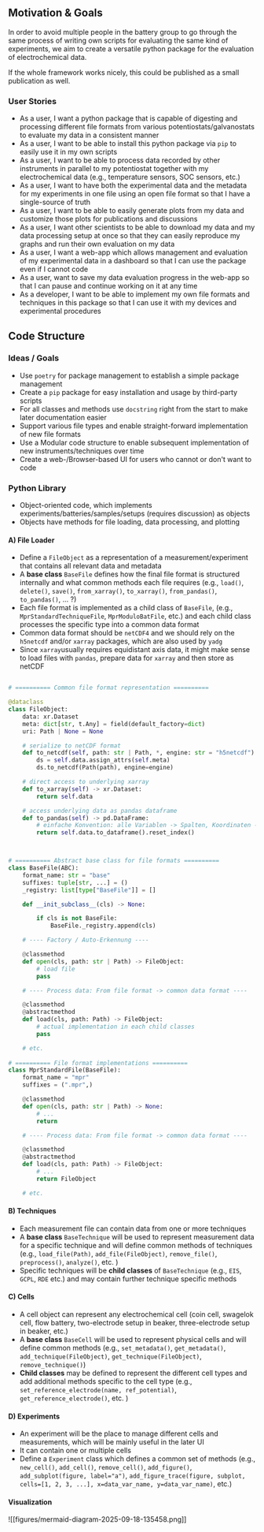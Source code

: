 ## Motivation & Goals

In order to avoid multiple people in the battery group to go through the same process of writing own scripts for evaluating the same kind of experiments, we aim to create a versatile python package for the evaluation of electrochemical data.

If the whole framework works nicely, this could be published as a small publication as well. 

### User Stories

- As a user, I want a python package that is capable of digesting and processing different file formats from various potentiostats/galvanostats to evaluate my data in a consistent manner
- As a user, I want to be able to install this python package via `pip` to easily use it in my own scripts
- As a user, I want to be able to process data recorded by other instruments in parallel to my potentiostat together with my electrochemical data (e.g., temperature sensors, SOC sensors, etc.)
- As a user, I want to have both the experimental data and the metadata for my experiments in one file using an open file format so that I have a single-source of truth 
- As a user, I want to be able to easily generate plots from my data and customize those plots for publications and discussions
- As a user, I want other scientists to be able to download my data and my data processing setup at once so that they can easily reproduce my graphs and run their own evaluation on my data
- As a user, I want a web-app which allows management and evaluation of my experimental data in a dashboard so that I can use the package even if I cannot code
- As a user, want to save my data evaluation progress in the web-app so that I can pause and continue working on it at any time
- As a developer, I want to be able to implement my own file formats and techniques in this package so that I can use it with my devices and experimental procedures

## Code Structure

### Ideas / Goals

- Use `poetry` for package management to establish a simple package management
- Create a `pip` package for easy installation and usage by third-party scripts
- For all classes and methods use `docstring` right from the start to make later documentation easier
- Support various file types and enable straight-forward implementation of new file formats
- Use a Modular code structure to enable subsequent implementation of new instruments/techniques over time
- Create a web-/Browser-based UI for users who cannot or don't want to code
### Python Library 

- Object-oriented code, which implements experiments/batteries/samples/setups (requires discussion) as objects 
- Objects have methods for file loading, data processing, and plotting
#### A) File Loader

- Define a `FileObject` as a representation of a measurement/experiment that contains all relevant data and metadata
- A **base class** `BaseFile` defines how the final file format is structured internally and what common methods each file requires (e.g., `load()`, `delete()`, `save()`, `from_xarray()`, `to_xarray()`, `from_pandas()`, `to_pandas()`, ... ?)
- Each file format is implemented as a child class of `BaseFile`,  (e.g., `MprStandardTechniqueFile`, `MprModuloBatFile`, etc.) and each child class processes the specific type into a common data format
- Common data format should be `netCDF4` and we should rely on the `h5netcdf` and/or `xarray` packages, which are also used by `yadg`
- Since `xarray`usually requires equidistant axis data, it might make sense to load files with `pandas`, prepare data for `xarray` and then store as netCDF


```python

# ========== Common file format representation ==========

@dataclass
class FileObject:
    data: xr.Dataset
    meta: dict[str, t.Any] = field(default_factory=dict)
    uri: Path | None = None

    # serialize to netCDF format
    def to_netcdf(self, path: str | Path, *, engine: str = "h5netcdf") -> None:
        ds = self.data.assign_attrs(self.meta)
        ds.to_netcdf(Path(path), engine=engine)

    # direct access to underlying xarray
    def to_xarray(self) -> xr.Dataset:
        return self.data

	# access underlying data as pandas dataframe
    def to_pandas(self) -> pd.DataFrame:
        # einfache Konvention: alle Variablen -> Spalten, Koordinaten -> Index
        return self.data.to_dataframe().reset_index()



# ========== Abstract base class for file formats ==========
class BaseFile(ABC):
    format_name: str = "base"
    suffixes: tuple[str, ...] = ()
    _registry: list[type["BaseFile"]] = []

    def __init_subclass__(cls) -> None:

        if cls is not BaseFile:
            BaseFile._registry.append(cls)

    # ---- Factory / Auto-Erkennung ----

    @classmethod
    def open(cls, path: str | Path) -> FileObject:
	    # load file
	    pass

    # ---- Process data: From file format -> common data format ----

    @classmethod
    @abstractmethod
    def load(cls, path: Path) -> FileObject:
	    # actual implementation in each child classes
	    pass

	# etc.
	
# ========== File format implementations ==========
class MprStandardFile(BaseFile):
    format_name = "mpr"
    suffixes = (".mpr",)

    @classmethod
    def open(cls, path: str | Path) -> None:
	    # ...
	    return 

    # ---- Process data: From file format -> common data format ----

    @classmethod
    @abstractmethod
    def load(cls, path: Path) -> FileObject:
	    # ...
	    return FileObject

	# etc.
```

#### B) Techniques

- Each measurement file can contain data from one or more techniques
- A **base class** `BaseTechnique` will be used to represent measurement data for a specific technique and will define common methods of techniques (e.g., `load_file(Path)`, `add_file(FileObject)`, `remove_file()`, `preprocess()`, `analyze()`, etc. )
- Specific techniques will be **child classes** of `BaseTechnique` (e.g., `EIS`, `GCPL`, `RDE` etc.) and may contain further technique specific methods

#### C) Cells

- A cell object can represent any electrochemical cell (coin cell, swagelok cell, flow battery, two-electrode setup in beaker, three-electrode setup in beaker, etc.)
- A **base class** `BaseCell` will be used to represent physical cells and will define common methods (e.g., `set_metadata()`, `get_metadata()`, `add_technique(FileObject)`, `get_technique(FileObject)`, `remove_technique()`)
- **Child classes** may be defined to represent the different cell types and add additional methods specific to the cell type (e.g., `set_reference_electrode(name, ref_potential)`, `get_reference_electrode()`, etc. )

#### D) Experiments

- An experiment will be the place to manage different cells and measurements, which will be mainly useful in the later UI
- It can contain one or multiple cells
- Define a `Experiment` class which defines a common set of methods (e.g., `new_cell()`, `add_cell()`, `remove_cell()`,  `add_figure()`, `add_subplot(figure, label="a")`, `add_figure_trace(figure, subplot, cells=[1, 2, 3, ...], x=data_var_name, y=data_var_name)`, etc.)

#### Visualization

![[figures/mermaid-diagram-2025-09-18-135458.png]]